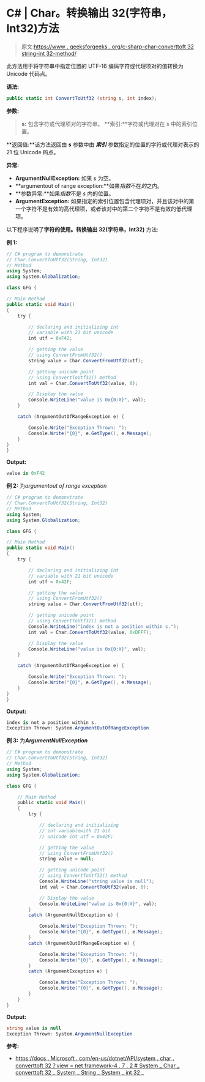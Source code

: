 # C# | Char。转换输出 32(字符串，Int32)方法

> 原文:[https://www . geeksforgeeks . org/c-sharp-char-converttoft 32 string-int 32-method/](https://www.geeksforgeeks.org/c-sharp-char-converttoutf32string-int32-method/)

此方法用于将字符串中指定位置的 UTF-16 编码字符或代理项对的值转换为 Unicode 代码点。

**语法:**

```cs
public static int ConvertToUtf32 (string s, int index);
```

**参数:**

> **s:** 包含字符或代理项对的字符串。
> **索引:**字符或代理对在 s 中的索引位置。

**返回值:**该方法返回由 ***s*** 参数中由 ***索引*** 参数指定的位置的字符或代理对表示的 21 位 Unicode 码点。

**异常:**

*   **ArgumentNullException:** 如果 s 为空。
*   **argumentout of range exception:**如果*指数*不在*的*之内。
*   **参数异常:**如果*指数*不是 *s* 内的位置。
*   **ArgumentException:** 如果指定的索引位置包含代理项对，并且该对中的第一个字符不是有效的高代理项，或者该对中的第二个字符不是有效的低代理项。

以下程序说明了**字符的使用。转换输出 32(字符串，Int32)** 方法:

**例 1:**

```cs
// C# program to demonstrate
// Char.ConvertToUtf32(String, Int32)
// Method
using System;
using System.Globalization;

class GFG {

// Main Method
public static void Main()
{
    try {

        // declaring and initializing int 
        // variable with 21 bit unicode
        int utf = 0xF42;

        // getting the value
        // using ConvertFromUtf32()
        string value = Char.ConvertFromUtf32(utf);

        // getting unicode point
        // using ConvertToUtf32() method
        int val = Char.ConvertToUtf32(value, 0);

        // Display the value
        Console.WriteLine("value is 0x{0:X}", val);
    }

    catch (ArgumentOutOfRangeException e) {

        Console.Write("Exception Thrown: ");
        Console.Write("{0}", e.GetType(), e.Message);
    }
}
}
```

**Output:**

```cs
value is 0xF42

```

**例 2:** 为*argumentout of range exception*

```cs
// C# program to demonstrate
// Char.ConvertToUtf32(String, Int32)
// Method
using System;
using System.Globalization;

class GFG {

// Main Method
public static void Main()
{
    try {

        // declaring and initializing int 
        // variable with 21 bit unicode
        int utf = 0x42F;

        // getting the value
        // using ConvertFromUtf32()
        string value = Char.ConvertFromUtf32(utf);

        // getting unicode point
        // using ConvertToUtf32() method
        Console.WriteLine("index is not a position within s.");
        int val = Char.ConvertToUtf32(value, 0xDFFF);

        // Display the value
        Console.WriteLine("value is 0x{0:X}", val);
    }

    catch (ArgumentOutOfRangeException e) {

        Console.Write("Exception Thrown: ");
        Console.Write("{0}", e.GetType(), e.Message);
    }
}
}
```

**Output:**

```cs
index is not a position within s.
Exception Thrown: System.ArgumentOutOfRangeException

```

**例 3:** 为***ArgumentNullException***

```cs
// C# program to demonstrate
// Char.ConvertToUtf32(String, Int32)
// Method
using System;
using System.Globalization;

class GFG {

    // Main Method
    public static void Main()
    {
        try {

            // declaring and initializing 
            // int variablewith 21 bit 
            // unicode int utf = 0x42F;

            // getting the value
            // using ConvertFromUtf32()
            string value = null;

            // getting unicode point
            // using ConvertToUtf32() method
            Console.WriteLine("string value is null");
            int val = Char.ConvertToUtf32(value, 0);

            // Display the value
            Console.WriteLine("value is 0x{0:X}", val);
        }
        catch (ArgumentNullException e) {

            Console.Write("Exception Thrown: ");
            Console.Write("{0}", e.GetType(), e.Message);
        }
        catch (ArgumentOutOfRangeException e) {

            Console.Write("Exception Thrown: ");
            Console.Write("{0}", e.GetType(), e.Message);
        }
        catch (ArgumentException e) {

            Console.Write("Exception Thrown: ");
            Console.Write("{0}", e.GetType(), e.Message);
        }
    }
}
```

**Output:**

```cs
string value is null
Exception Thrown: System.ArgumentNullException

```

**参考:**

*   [https://docs . Microsoft . com/en-us/dotnet/API/system . char . converttoft 32？view = net framework-4 . 7 . 2 # System _ Char _ converttoft 32 _ System _ String _ System _ int 32 _](https://docs.microsoft.com/en-us/dotnet/api/system.char.converttoutf32?view=netframework-4.7.2#System_Char_ConvertToUtf32_System_String_System_Int32_)